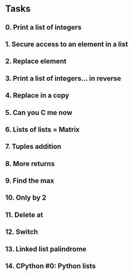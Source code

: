 # Tasks

## 0. Print a list of integers

## 1. Secure access to an element in a list

## 2. Replace element

## 3. Print a list of integers... in reverse

## 4. Replace in a copy

## 5. Can you C me now

## 6. Lists of lists = Matrix

## 7. Tuples addition

## 8. More returns

## 9. Find the max

## 10. Only by 2

## 11. Delete at

## 12. Switch

## 13. Linked list palindrome

## 14. CPython #0: Python lists
